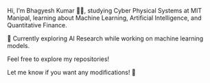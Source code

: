 
Hi, I’m Bhagyesh Kumar 👨‍💻, studying Cyber Physical Systems at MIT Manipal, learning about Machine Learning, Artificial Intelligence, and Quantitative Finance.

🔭 Currently exploring AI Research while working on machine learning models.

Feel free to explore my repositories!

Let me know if you want any modifications! 🚀
